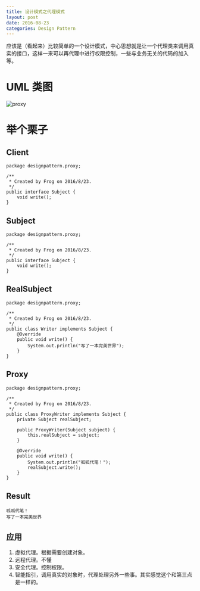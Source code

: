 ```yaml
---
title: 设计模式之代理模式
layout: post
date: 2016-08-23
categories: Design Pattern
---
```


应该是（看起来）比较简单的一个设计模式，中心思想就是让一个代理类来调用真实的接口，这样一来可以再代理中进行权限控制，一些与业务无关的代码的加入等。

# UML 类图

![proxy](http://s9.sinaimg.cn/bmiddle/5632ed9f06ee514f5dd78)

# 举个栗子

## Client

```
package designpattern.proxy;

/**
 * Created by Frog on 2016/8/23.
 */
public interface Subject {
    void write();
}
```

## Subject

```
package designpattern.proxy;

/**
 * Created by Frog on 2016/8/23.
 */
public interface Subject {
    void write();
}
```

## RealSubject

```
package designpattern.proxy;

/**
 * Created by Frog on 2016/8/23.
 */
public class Writer implements Subject {
    @Override
    public void write() {
        System.out.println("写了一本完美世界");
    }
}
```

## Proxy

```
package designpattern.proxy;

/**
 * Created by Frog on 2016/8/23.
 */
public class ProxyWriter implements Subject {
    private Subject realSubject;

    public ProxyWriter(Subject subject) {
        this.realSubject = subject;
    }

    @Override
    public void write() {
        System.out.println("呱呱代笔！");
        realSubject.write();
    }
}
```
## Result

```
呱呱代笔！
写了一本完美世界
```

## 应用

1. 虚拟代理。根据需要创建对象。
2. 远程代理。不懂
3. 安全代理。控制权限。
4. 智能指引，调用真实的对象时，代理处理另外一些事。其实感觉这个和第三点是一样的。

